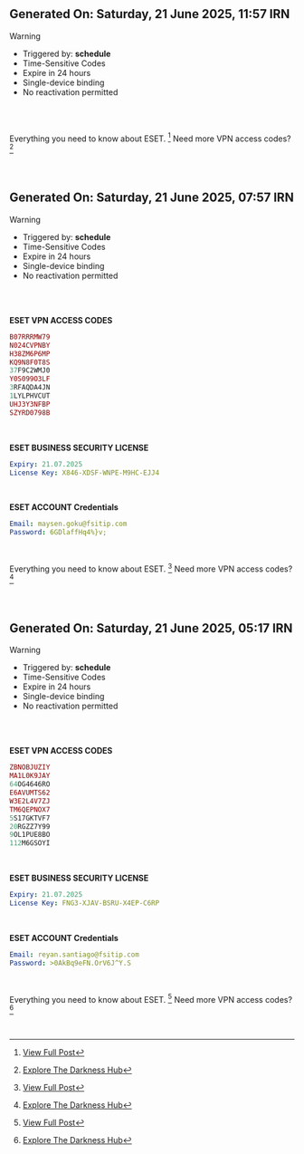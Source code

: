 #
## Generated On: Saturday, 21 June 2025, 11:57 IRN

> [!WARNING]
>
> - Triggered by: **schedule**
> - Time-Sensitive Codes
> - Expire in 24 hours
> - Single-device binding
> - No reactivation permitted <br><br/>

<br/>

Everything you need to know about ESET. [^1]
Need more VPN access codes? [^2]

<br/>

#
## Generated On: Saturday, 21 June 2025, 07:57 IRN

> [!WARNING]
>
> - Triggered by: **schedule**
> - Time-Sensitive Codes
> - Expire in 24 hours
> - Single-device binding
> - No reactivation permitted <br><br/>

<br/>

**ESET VPN ACCESS CODES**

```ruby
B07RRRMW79
N024CVPNBY
H38ZM6P6MP
KQ9N8F0T8S
37F9C2WMJ0
Y0S099O3LF
3RFAQDA4JN
1LYLPHVCUT
UHJ3Y3NFBP
SZYRD0798B
```
<br/>

**ESET BUSINESS SECURITY LICENSE**

```yml
Expiry: 21.07.2025
License Key: X846-XDSF-WNPE-M9HC-EJJ4
```
<br/>

**ESET ACCOUNT Credentials**

```yml
Email: maysen.goku@fsitip.com
Password: 6GDlaffHq4%}v;
```
<br/>

Everything you need to know about ESET. [^1]
Need more VPN access codes? [^2]

<br/>

#
## Generated On: Saturday, 21 June 2025, 05:17 IRN

> [!WARNING]
>
> - Triggered by: **schedule**
> - Time-Sensitive Codes
> - Expire in 24 hours
> - Single-device binding
> - No reactivation permitted <br><br/>

<br/>

**ESET VPN ACCESS CODES**

```ruby
ZBNOBJUZIY
MA1L0K9JAY
64OG4646RO
E6AVUMTS62
W3E2L4V7ZJ
TM6QEPNOX7
5S17GKTVF7
20RGZZ7Y99
9OL1PUE8BO
112M6GSOYI
```
<br/>

**ESET BUSINESS SECURITY LICENSE**

```yml
Expiry: 21.07.2025
License Key: FNG3-XJAV-BSRU-X4EP-C6RP
```
<br/>

**ESET ACCOUNT Credentials**

```yml
Email: reyan.santiago@fsitip.com
Password: >0AkBq9eFN.OrV6J^Y.S
```
<br/>

Everything you need to know about ESET. [^1]
Need more VPN access codes? [^2]
<br/>
<br/>
<br/>

[^1]: [View Full Post](https://t.me/F_NiREvil/2113)

[^2]: [Explore The Darkness Hub](https://t.me/Eset_key_trial)
